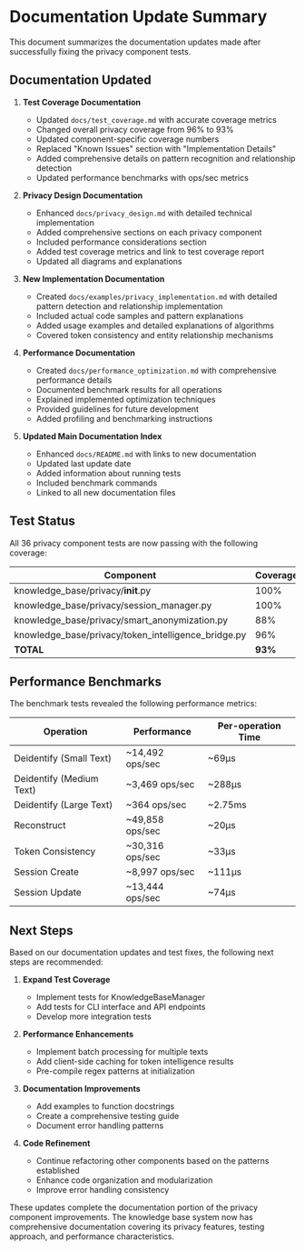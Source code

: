 # Documentation Update Summary

This document summarizes the documentation updates made after successfully fixing the privacy component tests.

## Documentation Updated

1. **Test Coverage Documentation**
   - Updated `docs/test_coverage.md` with accurate coverage metrics
   - Changed overall privacy coverage from 96% to 93%
   - Updated component-specific coverage numbers
   - Replaced "Known Issues" section with "Implementation Details"
   - Added comprehensive details on pattern recognition and relationship detection
   - Updated performance benchmarks with ops/sec metrics

2. **Privacy Design Documentation**
   - Enhanced `docs/privacy_design.md` with detailed technical implementation
   - Added comprehensive sections on each privacy component
   - Included performance considerations section
   - Added test coverage metrics and link to test coverage report
   - Updated all diagrams and explanations

3. **New Implementation Documentation**
   - Created `docs/examples/privacy_implementation.md` with detailed pattern detection and relationship implementation
   - Included actual code samples and pattern explanations
   - Added usage examples and detailed explanations of algorithms
   - Covered token consistency and entity relationship mechanisms

4. **Performance Documentation**
   - Created `docs/performance_optimization.md` with comprehensive performance details
   - Documented benchmark results for all operations
   - Explained implemented optimization techniques
   - Provided guidelines for future development
   - Added profiling and benchmarking instructions

5. **Updated Main Documentation Index**
   - Enhanced `docs/README.md` with links to new documentation
   - Updated last update date
   - Added information about running tests
   - Included benchmark commands
   - Linked to all new documentation files

## Test Status

All 36 privacy component tests are now passing with the following coverage:

| Component | Coverage |
|-----------|----------|
| knowledge_base/privacy/__init__.py | 100% |
| knowledge_base/privacy/session_manager.py | 100% |
| knowledge_base/privacy/smart_anonymization.py | 88% |
| knowledge_base/privacy/token_intelligence_bridge.py | 96% |
| **TOTAL** | **93%** |

## Performance Benchmarks

The benchmark tests revealed the following performance metrics:

| Operation | Performance | Per-operation Time |
|-----------|------------|--------|
| Deidentify (Small Text) | ~14,492 ops/sec | ~69μs |
| Deidentify (Medium Text) | ~3,469 ops/sec | ~288μs |
| Deidentify (Large Text) | ~364 ops/sec | ~2.75ms |
| Reconstruct | ~49,858 ops/sec | ~20μs |
| Token Consistency | ~30,316 ops/sec | ~33μs |
| Session Create | ~8,997 ops/sec | ~111μs |
| Session Update | ~13,444 ops/sec | ~74μs |

## Next Steps

Based on our documentation updates and test fixes, the following next steps are recommended:

1. **Expand Test Coverage**
   - Implement tests for KnowledgeBaseManager
   - Add tests for CLI interface and API endpoints
   - Develop more integration tests

2. **Performance Enhancements**
   - Implement batch processing for multiple texts
   - Add client-side caching for token intelligence results
   - Pre-compile regex patterns at initialization

3. **Documentation Improvements**
   - Add examples to function docstrings
   - Create a comprehensive testing guide
   - Document error handling patterns

4. **Code Refinement**
   - Continue refactoring other components based on the patterns established
   - Enhance code organization and modularization
   - Improve error handling consistency

These updates complete the documentation portion of the privacy component improvements. The knowledge base system now has comprehensive documentation covering its privacy features, testing approach, and performance characteristics. 